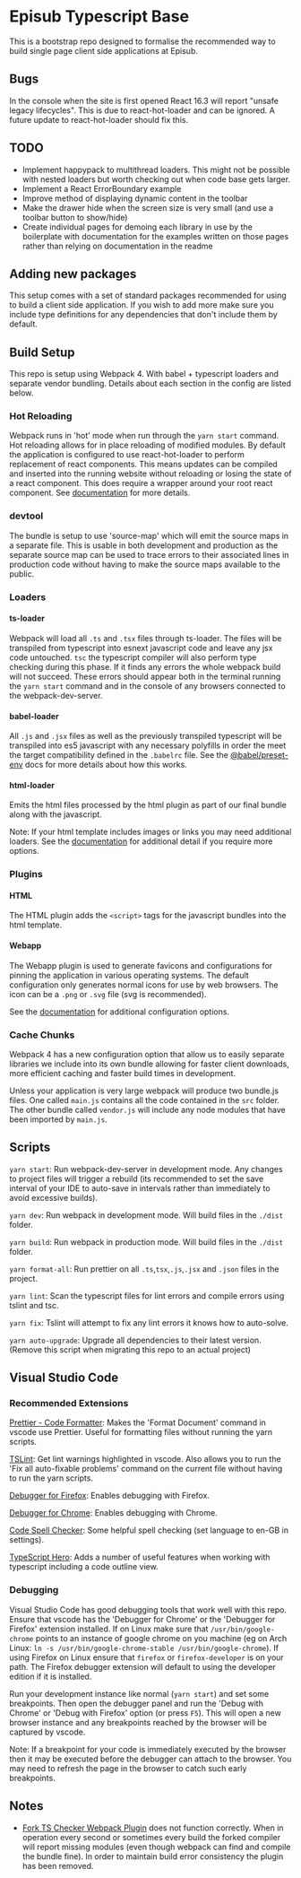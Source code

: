 # Episub Typescript Base

This is a bootstrap repo designed to formalise the recommended way to build single page client side applications at Episub.

## Bugs

In the console when the site is first opened React 16.3 will report "unsafe legacy lifecycles". This is due to react-hot-loader and can be ignored. A future update to react-hot-loader should fix this.

## TODO

* Implement happypack to multithread loaders. This might not be possible with nested loaders but worth checking out when code base gets larger.
* Implement a React ErrorBoundary example
* Improve method of displaying dynamic content in the toolbar
* Make the drawer hide when the screen size is very small (and use a toolbar button to show/hide)
* Create individual pages for demoing each library in use by the boilerplate with documentation for the examples written on those pages rather than relying on documentation in the readme

## Adding new packages

This setup comes with a set of standard packages recommended for using to build a client side application. If you wish to add more make sure you include type definitions for any dependencies that don't include them by default.

## Build Setup

This repo is setup using Webpack 4. With babel + typescript loaders and separate vendor bundling. Details about each section in the config are listed below.

### Hot Reloading

Webpack runs in 'hot' mode when run through the `yarn start` command. Hot reloading allows for in place reloading of modified modules. By default the application is configured to use react-hot-loader to perform replacement of react components. This means updates can be compiled and inserted into the running website without reloading or losing the state of a react component. This does require a wrapper around your root react component. See [documentation](https://github.com/gaearon/react-hot-loader) for more details.

### devtool

The bundle is setup to use 'source-map' which will emit the source maps in a separate file. This is usable in both development and production as the separate source map can be used to trace errors to their associated lines in production code without having to make the source maps available to the public.

### Loaders

#### ts-loader

Webpack will load all `.ts` and `.tsx` files through ts-loader. The files will be transpiled from typescript into esnext javascript code and leave any jsx code untouched. `tsc` the typescript compiler will also perform type checking during this phase. If it finds any errors the whole webpack build will not succeed. These errors should appear both in the terminal running the `yarn start` command and in the console of any browsers connected to the webpack-dev-server.

#### babel-loader

All `.js` and `.jsx` files as well as the previously transpiled typescript will be transpiled into es5 javascript with any necessary polyfills in order the meet the target compatibility defined in the `.babelrc` file. See the [@babel/preset-env](https://github.com/babel/babel/tree/master/packages/babel-preset-env) docs for more details about how this works.

#### html-loader

Emits the html files processed by the html plugin as part of our final bundle along with the javascript.

Note: If your html template includes images or links you may need additional loaders. See the [documentation](https://webpack.js.org/loaders/html-loader/) for additional detail if you require more options.

### Plugins

#### HTML

The HTML plugin adds the `<script>` tags for the javascript bundles into the html template.

#### Webapp

The Webapp plugin is used to generate favicons and configurations for pinning the application in various operating systems. The default configuration only generates normal icons for use by web browsers. The icon can be a `.png` or `.svg` file (svg is recommended).

See the [documentation](https://github.com/brunocodutra/webapp-webpack-plugin) for additional configuration options.

### Cache Chunks

Webpack 4 has a new configuration option that allow us to easily separate libraries we include into its own bundle allowing for faster client downloads, more efficient caching and faster build times in development.

Unless your application is very large webpack will produce two bundle.js files. One called `main.js` contains all the code contained in the `src` folder. The other bundle called `vendor.js` will include any node modules that have been imported by `main.js`.

## Scripts

`yarn start`: Run webpack-dev-server in development mode. Any changes to project files will trigger a rebuild (its recommended to set the save interval of your IDE to auto-save in intervals rather than immediately to avoid excessive builds).

`yarn dev`: Run webpack in development mode. Will build files in the `./dist` folder.

`yarn build`: Run webpack in production mode. Will build files in the `./dist` folder.

`yarn format-all`: Run prettier on all `.ts`,`tsx`,`.js`,`.jsx` and `.json` files in the project.

`yarn lint`: Scan the typescript files for lint errors and compile errors using tslint and tsc.

`yarn fix`: Tslint will attempt to fix any lint errors it knows how to auto-solve.

`yarn auto-upgrade`: Upgrade all dependencies to their latest version. (Remove this script when migrating this repo to an actual project)

## Visual Studio Code

### Recommended Extensions

[Prettier - Code Formatter](https://marketplace.visualstudio.com/items?itemName=esbenp.prettier-vscode): Makes the 'Format Document' command in vscode use Prettier. Useful for formatting files without running the yarn scripts.

[TSLint](https://marketplace.visualstudio.com/items?itemName=eg2.tslint): Get lint warnings highlighted in vscode. Also allows you to run the 'Fix all auto-fixable problems' command on the current file without having to run the yarn scripts.

[Debugger for Firefox](https://marketplace.visualstudio.com/items?itemName=hbenl.vscode-firefox-debug): Enables debugging with Firefox.

[Debugger for Chrome](https://marketplace.visualstudio.com/items?itemName=msjsdiag.debugger-for-chrome): Enables debugging with Chrome.

[Code Spell Checker](https://marketplace.visualstudio.com/items?itemName=streetsidesoftware.code-spell-checker): Some helpful spell checking (set language to en-GB in settings).

[TypeScript Hero](https://github.com/buehler/typescript-hero): Adds a number of useful features when working with typescript including a code outline view.

### Debugging

Visual Studio Code has good debugging tools that work well with this repo. Ensure that vscode has the 'Debugger for Chrome' or the 'Debugger for Firefox' extension installed. If on Linux make sure that `/usr/bin/google-chrome` points to an instance of google chrome on you machine (eg on Arch Linux: `ln -s /usr/bin/google-chrome-stable /usr/bin/google-chrome`). If using Firefox on Linux ensure that `firefox` or `firefox-developer` is on your path. The Firefox debugger extension will default to using the developer edition if it is installed.

Run your development instance like normal (`yarn start`) and set some breakpoints. Then open the debugger panel and run the 'Debug with Chrome' or 'Debug with Firefox' option (or press `F5`). This will open a new browser instance and any breakpoints reached by the browser will be captured by vscode.

Note: If a breakpoint for your code is immediately executed by the browser then it may be executed before the debugger can attach to the browser. You may need to refresh the page in the browser to catch such early breakpoints.

## Notes

* [Fork TS Checker Webpack Plugin](https://github.com/Realytics/fork-ts-checker-webpack-plugin) does not function correctly. When in operation every second or sometimes every build the forked compiler will report missing modules (even though webpack can find and compile the bundle fine). In order to maintain build error consistency the plugin has been removed.
